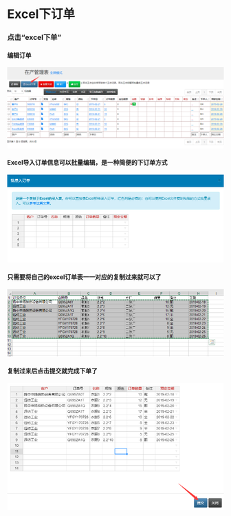 # Excel下订单
### 点击“excel下单”
 
#### 编辑订单
![markdown](images/1.png)
#### Excel导入订单信息可以批量编辑，是一种简便的下订单方式
 ![markdown](images/2.png)
#### 只需要将自己的excel订单表一一对应的复制过来就可以了
 ![markdown](images/3.png)
#### 复制过来后点击提交就完成下单了
 ![markdown](images/4.png)
